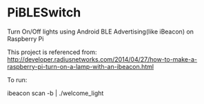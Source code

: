 # PiBLESwitch
Turn On/Off lights using Android BLE Advertising(like iBeacon) on Raspberry Pi

This project is referenced from:
http://developer.radiusnetworks.com/2014/04/27/how-to-make-a-raspberry-pi-turn-on-a-lamp-with-an-ibeacon.html

To run:

ibeacon scan -b | ./welcome_light
